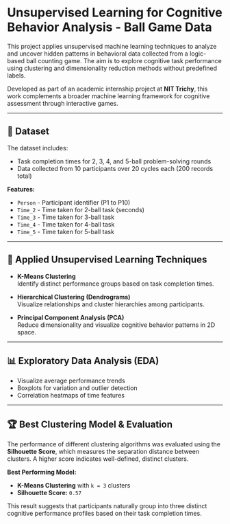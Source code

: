 # Unsupervised Learning for Cognitive Behavior Analysis - Ball Game Data

This project applies unsupervised machine learning techniques to analyze and uncover hidden patterns in behavioral data collected from a logic-based ball counting game. The aim is to explore cognitive task performance using clustering and dimensionality reduction methods without predefined labels.

Developed as part of an academic internship project at **NIT Trichy**, this work complements a broader machine learning framework for cognitive assessment through interactive games.

---

## 📂 Dataset

The dataset includes:
- Task completion times for 2, 3, 4, and 5-ball problem-solving rounds
- Data collected from 10 participants over 20 cycles each (200 records total)

**Features:**
- `Person` - Participant identifier (P1 to P10)
- `Time_2` - Time taken for 2-ball task (seconds)
- `Time_3` - Time taken for 3-ball task
- `Time_4` - Time taken for 4-ball task
- `Time_5` - Time taken for 5-ball task

---

## 🧠 Applied Unsupervised Learning Techniques

- **K-Means Clustering**  
  Identify distinct performance groups based on task completion times.

- **Hierarchical Clustering (Dendrograms)**  
  Visualize relationships and cluster hierarchies among participants.

- **Principal Component Analysis (PCA)**  
  Reduce dimensionality and visualize cognitive behavior patterns in 2D space.

---

## 📊 Exploratory Data Analysis (EDA)

- Visualize average performance trends
- Boxplots for variation and outlier detection
- Correlation heatmaps of time features

---

## 🏆 Best Clustering Model & Evaluation

The performance of different clustering algorithms was evaluated using the **Silhouette Score**, which measures the separation distance between clusters. A higher score indicates well-defined, distinct clusters.

**Best Performing Model:**
- **K-Means Clustering** with `k = 3` clusters
- **Silhouette Score:** `0.57`

This result suggests that participants naturally group into three distinct cognitive performance profiles based on their task completion times.
